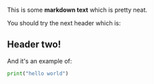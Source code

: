 This is some **markdown text** which is pretty neat.

You should try the next header which is:

## Header two!

And it's an example of:

```python
print("hello world")
```